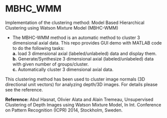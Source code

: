# MBHC_WMM
Implementation of the clustering method: Model Based Hierarchical Clustering using Watson Mixture Model (MBHC-WMM)

- The MBHC-WMM method is an automatic method to cluster 3 dimensional axial data. This repo provides GUI demo with MATLAB code to do the following tasks: <br>
**a.** load 3 dimensional axial (labeled/unlabeled) data and display them. <br>
**b.** Generate/Synthesize 3 dimensional axial (labeled/unlabeled) data with given number of groups/cluster. <br>
**c.** Automatically cluster 3 dimensional axial data.  <br>

This clustering method has been used to cluster image normals (3D directional unit vectors) for analyzing depth/3D images. For details please see the reference. 

**Reference:**
Abul Hasnat, Olivier Alata and Alain Tremeau, Unsupervised Clustering of Depth Images using Watson Mixture Model, In Int. Conference on Pattern Recognition (ICPR) 2014, Stockholm, Sweden.

